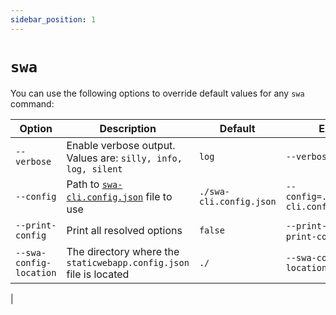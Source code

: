 ```yaml
---
sidebar_position: 1
---
```


# `swa`

You can use the following options to override default values for any `swa` command:

| Option                  | Description                                                        | Default                 | Example                                   |
| ----------------------- | ------------------------------------------------------------------ | ----------------------- | ----------------------------------------- |
| `--verbose`             | Enable verbose output. Values are: `silly, info, log, silent`      | `log`                   | `--verbose=silly`                         |
| `--config`              | Path to [`swa-cli.config.json`](#swa-cli.config.json) file to use  | `./swa-cli.config.json` | `--config=./path/to/swa-cli.config.json`  |
| `--print-config`        | Print all resolved options                                         | `false`                 | `--print-config` or `--print-config=true` |
| `--swa-config-location` | The directory where the `staticwebapp.config.json` file is located | `./`                    | `--swa-config-location=./app`             |

|
